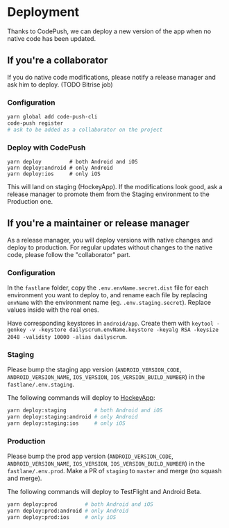 # Deployment
Thanks to CodePush, we can deploy a new version of the app when no native code has been updated.

## If you're a collaborator
If you do native code modifications, please notify a release manager and ask him to deploy. (TODO Bitrise job)

### Configuration
```bash
yarn global add code-push-cli
code-push register
# ask to be added as a collaborator on the project
```

### Deploy with CodePush
```
yarn deploy         # both Android and iOS
yarn deploy:android # only Android
yarn deploy:ios     # only iOS
```
This will land on staging (HockeyApp).
If the modifications look good, ask a release manager to promote them
from the Staging environment to the Production one.

## If you're a maintainer or release manager
As a release manager, you will deploy versions with native changes and deploy to production.
For regular updates without changes to the native code, please follow the "collaborator" part.

### Configuration
In the `fastlane` folder, copy the `.env.envName.secret.dist` file for each environment you want to deploy to,
and rename each file by replacing `envName` with the environment name (eg. `.env.staging.secret`). Replace values
inside with the real ones.

Have corresponding keystores in `android/app`.
Create them with `keytool -genkey -v -keystore dailyscrum.envName.keystore -keyalg RSA -keysize 2048 -validity 10000 -alias dailyscrum`.

### Staging
Please bump the staging app version (`ANDROID_VERSION_CODE`, `ANDROID_VERSION_NAME`, `IOS_VERSION`, `IOS_VERSION_BUILD_NUMBER`) in the `fastlane/.env.staging`.

The following commands will deploy to [HockeyApp](https://rink.hockeyapp.net/manage/dashboard):
```bash
yarn deploy:staging         # both Android and iOS
yarn deploy:staging:android # only Android
yarn deploy:staging:ios     # only iOS
```

### Production
Please bump the prod app version (`ANDROID_VERSION_CODE`, `ANDROID_VERSION_NAME`, `IOS_VERSION`, `IOS_VERSION_BUILD_NUMBER`) in the `fastlane/.env.prod`.
Make a PR of `staging` to `master` and merge (no squash and merge).

The following commands will deploy to TestFlight and Android Beta.
```bash
yarn deploy:prod         # both Android and iOS
yarn deploy:prod:android # only Android
yarn deploy:prod:ios     # only iOS
```
